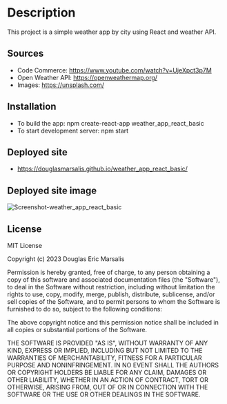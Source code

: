 # Description

This project is a simple weather app by city using React and weather API.

## Sources
* Code Commerce: https://www.youtube.com/watch?v=UjeXpct3p7M
* Open Weather API: https://openweathermap.org/
* Images: https://unsplash.com/

## Installation
* To build the app: npm create-react-app weather_app_react_basic 
* To start development server: npm start

## Deployed site
* https://douglasmarsalis.github.io/weather_app_react_basic/

## Deployed site image
![Screenshot-weather_app_react_basic](https://github.com/douglasmarsalis/weather_app_react_basic/assets/112460009/c9c5309f-d069-423d-a221-bd96b8097497)


## License
MIT License

Copyright (c) 2023 Douglas Eric Marsalis

Permission is hereby granted, free of charge, to any person obtaining a copy of this software and associated documentation files (the "Software"), to deal in the Software without restriction, including without limitation the rights to use, copy, modify, merge, publish, distribute, sublicense, and/or sell copies of the Software, and to permit persons to whom the Software is furnished to do so, subject to the following conditions:

The above copyright notice and this permission notice shall be included in all copies or substantial portions of the Software.

THE SOFTWARE IS PROVIDED "AS IS", WITHOUT WARRANTY OF ANY KIND, EXPRESS OR IMPLIED, INCLUDING BUT NOT LIMITED TO THE WARRANTIES OF MERCHANTABILITY, FITNESS FOR A PARTICULAR PURPOSE AND NONINFRINGEMENT. IN NO EVENT SHALL THE AUTHORS OR COPYRIGHT HOLDERS BE LIABLE FOR ANY CLAIM, DAMAGES OR OTHER LIABILITY, WHETHER IN AN ACTION OF CONTRACT, TORT OR OTHERWISE, ARISING FROM, OUT OF OR IN CONNECTION WITH THE SOFTWARE OR THE USE OR OTHER DEALINGS IN THE SOFTWARE.
